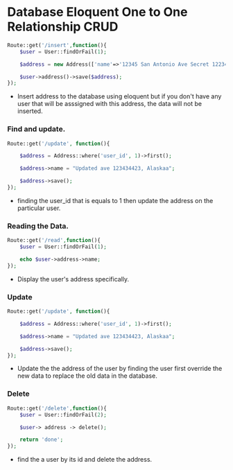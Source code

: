 # Database Eloquent One to One Relationship CRUD


```php
Route::get('/insert',function(){
    $user = User::findOrFail(1);

    $address = new Address(['name'=>'12345 San Antonio Ave Secret 12234']);

    $user->address()->save($address);
});
```
- Insert address to the database using eloquent but if you don't have any user that will be asssigned with this address, the data will not be inserted.


### Find and update.

```php 
Route::get('/update', function(){

    $address = Address::where('user_id', 1)->first();

    $address->name = "Updated ave 123434423, Alaskaa";

    $address->save();
});
```

- finding the user_id that is equals to 1 then update the address on the particular user.


### Reading the Data.


```php
Route::get('/read',function(){
    $user = User::findOrFail(1);

    echo $user->address->name;
});
```
- Display the user's address specifically.

### Update
```php
Route::get('/update', function(){

    $address = Address::where('user_id', 1)->first();

    $address->name = "Updated ave 123434423, Alaskaa";

    $address->save();
});
```

- Update the the address of the user by finding the user first override the new data to replace the old data in the database.


### Delete
```php
Route::get('/delete',function(){
    $user = User::findOrFail(2);

    $user-> address -> delete();

    return 'done';
});
```
- find the a user by its id and delete the address.
